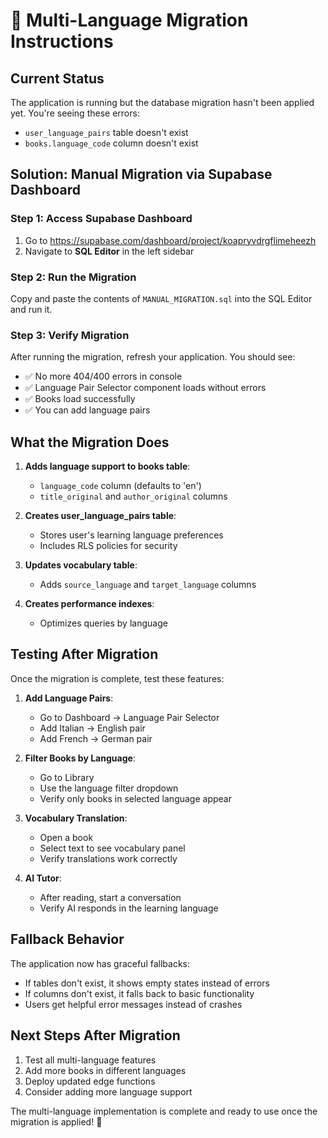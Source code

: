 # 🚀 Multi-Language Migration Instructions

## Current Status
The application is running but the database migration hasn't been applied yet. You're seeing these errors:
- `user_language_pairs` table doesn't exist
- `books.language_code` column doesn't exist

## Solution: Manual Migration via Supabase Dashboard

### Step 1: Access Supabase Dashboard
1. Go to https://supabase.com/dashboard/project/koapryvdrgflimeheezh
2. Navigate to **SQL Editor** in the left sidebar

### Step 2: Run the Migration
Copy and paste the contents of `MANUAL_MIGRATION.sql` into the SQL Editor and run it.

### Step 3: Verify Migration
After running the migration, refresh your application. You should see:
- ✅ No more 404/400 errors in console
- ✅ Language Pair Selector component loads without errors
- ✅ Books load successfully
- ✅ You can add language pairs

## What the Migration Does
1. **Adds language support to books table**:
   - `language_code` column (defaults to 'en')
   - `title_original` and `author_original` columns

2. **Creates user_language_pairs table**:
   - Stores user's learning language preferences
   - Includes RLS policies for security

3. **Updates vocabulary table**:
   - Adds `source_language` and `target_language` columns

4. **Creates performance indexes**:
   - Optimizes queries by language

## Testing After Migration
Once the migration is complete, test these features:

1. **Add Language Pairs**:
   - Go to Dashboard → Language Pair Selector
   - Add Italian → English pair
   - Add French → German pair

2. **Filter Books by Language**:
   - Go to Library
   - Use the language filter dropdown
   - Verify only books in selected language appear

3. **Vocabulary Translation**:
   - Open a book
   - Select text to see vocabulary panel
   - Verify translations work correctly

4. **AI Tutor**:
   - After reading, start a conversation
   - Verify AI responds in the learning language

## Fallback Behavior
The application now has graceful fallbacks:
- If tables don't exist, it shows empty states instead of errors
- If columns don't exist, it falls back to basic functionality
- Users get helpful error messages instead of crashes

## Next Steps After Migration
1. Test all multi-language features
2. Add more books in different languages
3. Deploy updated edge functions
4. Consider adding more language support

The multi-language implementation is complete and ready to use once the migration is applied! 🎉

